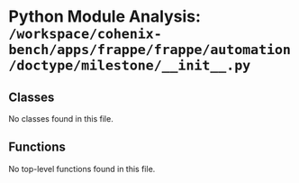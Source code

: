 # Python Module Analysis: `/workspace/cohenix-bench/apps/frappe/frappe/automation/doctype/milestone/__init__.py`

## Classes

No classes found in this file.


## Functions

No top-level functions found in this file.
